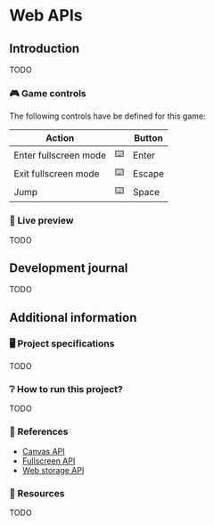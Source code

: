 # Web APIs

## Introduction

TODO

### 🎮 Game controls

The following controls have be defined for this game:

| Action | | Button |
| --- | --- | --- |
| Enter fullscreen mode | ⌨️ | Enter |
| Exit fullscreen mode | ⌨️ | Escape |
| Jump | ⌨️ | Space |

### 🎦 Live preview

TODO

## Development journal

TODO

## Additional information

### 🖥️ Project specifications

TODO

### ❔ How to run this project?

TODO

### 🔗 References

- [Canvas API](https://developer.mozilla.org/en-US/docs/Web/API/Canvas_API)
- [Fullscreen API](https://developer.mozilla.org/en-US/docs/Web/API/Fullscreen_API)
- [Web storage API](https://developer.mozilla.org/en-US/docs/Web/API/Web_Storage_API)

### 🎨 Resources

TODO